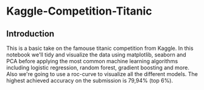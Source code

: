 # Kaggle-Competition-Titanic

## Introduction

This is a basic take on the famouse titanic competition from Kaggle. In this notebook we'll tidy and visualize the data using matplotlib, seaborn and PCA before applying the most common machine learning algorithms including logistic regression, random forest, gradient boosting and more. Also we're going to use a roc-curve to visualize all the different models. The highest achieved accuracy on the submission is 79,94% (top 6%).
